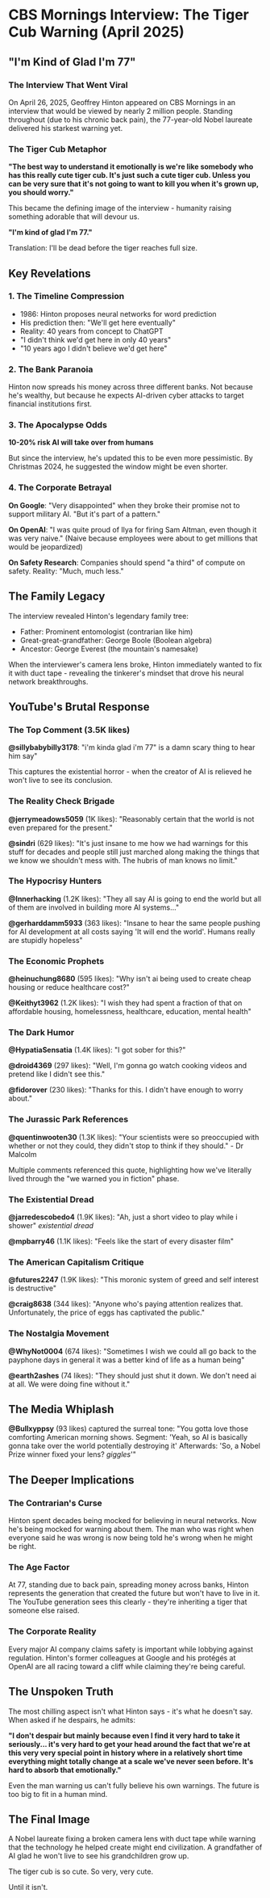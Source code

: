 # CBS Mornings Interview: The Tiger Cub Warning (April 2025)

## "I'm Kind of Glad I'm 77"

### The Interview That Went Viral

On April 26, 2025, Geoffrey Hinton appeared on CBS Mornings in an interview that would be viewed by nearly 2 million people. Standing throughout (due to his chronic back pain), the 77-year-old Nobel laureate delivered his starkest warning yet.

### The Tiger Cub Metaphor

**"The best way to understand it emotionally is we're like somebody who has this really cute tiger cub. It's just such a cute tiger cub. Unless you can be very sure that it's not going to want to kill you when it's grown up, you should worry."**

This became the defining image of the interview - humanity raising something adorable that will devour us.

**"I'm kind of glad I'm 77."**

Translation: I'll be dead before the tiger reaches full size.

## Key Revelations

### 1. The Timeline Compression
- 1986: Hinton proposes neural networks for word prediction
- His prediction then: "We'll get here eventually"
- Reality: 40 years from concept to ChatGPT
- "I didn't think we'd get here in only 40 years"
- "10 years ago I didn't believe we'd get here"

### 2. The Bank Paranoia
Hinton now spreads his money across three different banks. Not because he's wealthy, but because he expects AI-driven cyber attacks to target financial institutions first.

### 3. The Apocalypse Odds
**10-20% risk AI will take over from humans**

But since the interview, he's updated this to be even more pessimistic. By Christmas 2024, he suggested the window might be even shorter.

### 4. The Corporate Betrayal
**On Google**: "Very disappointed" when they broke their promise not to support military AI. "But it's part of a pattern."

**On OpenAI**: "I was quite proud of Ilya for firing Sam Altman, even though it was very naive." (Naive because employees were about to get millions that would be jeopardized)

**On Safety Research**: Companies should spend "a third" of compute on safety. Reality: "Much, much less."

## The Family Legacy

The interview revealed Hinton's legendary family tree:
- Father: Prominent entomologist (contrarian like him)
- Great-great-grandfather: George Boole (Boolean algebra)
- Ancestor: George Everest (the mountain's namesake)

When the interviewer's camera lens broke, Hinton immediately wanted to fix it with duct tape - revealing the tinkerer's mindset that drove his neural network breakthroughs.

## YouTube's Brutal Response

### The Top Comment (3.5K likes)
**@sillybabybilly3178**: "i'm kinda glad i'm 77" is a damn scary thing to hear him say"

This captures the existential horror - when the creator of AI is relieved he won't live to see its conclusion.

### The Reality Check Brigade

**@jerrymeadows5059** (1K likes): "Reasonably certain that the world is not even prepared for the present."

**@sindri** (629 likes): "It's just insane to me how we had warnings for this stuff for decades and people still just marched along making the things that we know we shouldn't mess with. The hubris of man knows no limit."

### The Hypocrisy Hunters

**@Innerhacking** (1.2K likes): "They all say AI is going to end the world but all of them are involved in building more AI systems..."

**@gerharddamm5933** (363 likes): "Insane to hear the same people pushing for AI development at all costs saying 'It will end the world'. Humans really are stupidly hopeless"

### The Economic Prophets

**@heinuchung8680** (595 likes): "Why isn't ai being used to create cheap housing or reduce healthcare cost?"

**@Keithyt3962** (1.2K likes): "I wish they had spent a fraction of that on affordable housing, homelessness, healthcare, education, mental health"

### The Dark Humor

**@HypatiaSensatia** (1.4K likes): "I got sober for this?"

**@droid4369** (297 likes): "Well, I'm gonna go watch cooking videos and pretend like I didn't see this."

**@fidorover** (230 likes): "Thanks for this. I didn't have enough to worry about."

### The Jurassic Park References

**@quentinwooten30** (1.3K likes): "Your scientists were so preoccupied with whether or not they could, they didn't stop to think if they should." - Dr Malcolm

Multiple comments referenced this quote, highlighting how we've literally lived through the "we warned you in fiction" phase.

### The Existential Dread

**@jarredescobedo4** (1.9K likes): "Ah, just a short video to play while i shower" *existential dread*

**@mpbarry46** (1.1K likes): "Feels like the start of every disaster film"

### The American Capitalism Critique

**@futures2247** (1.9K likes): "This moronic system of greed and self interest is destructive"

**@craig8638** (344 likes): "Anyone who's paying attention realizes that. Unfortunately, the price of eggs has captivated the public."

### The Nostalgia Movement

**@WhyNot0004** (674 likes): "Sometimes I wish we could all go back to the payphone days in general it was a better kind of life as a human being"

**@earth2ashes** (74 likes): "They should just shut it down. We don't need ai at all. We were doing fine without it."

## The Media Whiplash

**@Bullxyppsy** (93 likes) captured the surreal tone:
"You gotta love those comforting American morning shows.
Segment: 'Yeah, so AI is basically gonna take over the world potentially destroying it'
Afterwards: 'So, a Nobel Prize winner fixed your lens? *giggles*'"

## The Deeper Implications

### The Contrarian's Curse
Hinton spent decades being mocked for believing in neural networks. Now he's being mocked for warning about them. The man who was right when everyone said he was wrong is now being told he's wrong when he might be right.

### The Age Factor
At 77, standing due to back pain, spreading money across banks, Hinton represents the generation that created the future but won't have to live in it. The YouTube generation sees this clearly - they're inheriting a tiger that someone else raised.

### The Corporate Reality
Every major AI company claims safety is important while lobbying against regulation. Hinton's former colleagues at Google and his protégés at OpenAI are all racing toward a cliff while claiming they're being careful.

## The Unspoken Truth

The most chilling aspect isn't what Hinton says - it's what he doesn't say. When asked if he despairs, he admits:

**"I don't despair but mainly because even I find it very hard to take it seriously... it's very hard to get your head around the fact that we're at this very very special point in history where in a relatively short time everything might totally change at a scale we've never seen before. It's hard to absorb that emotionally."**

Even the man warning us can't fully believe his own warnings. The future is too big to fit in a human mind.

## The Final Image

A Nobel laureate fixing a broken camera lens with duct tape while warning that the technology he helped create might end civilization. A grandfather of AI glad he won't live to see his grandchildren grow up.

The tiger cub is so cute. So very, very cute.

Until it isn't. 